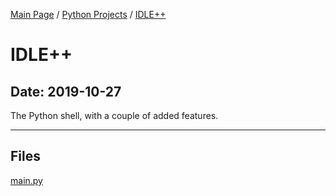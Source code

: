 [Main Page](/) / [Python Projects](/python) / [IDLE++](/python/2019-10-27_Flask_Tutorial)

# IDLE++

## Date: 2019-10-27

The Python shell, with a couple of added features.

-----

## Files

[main.py](main.py)